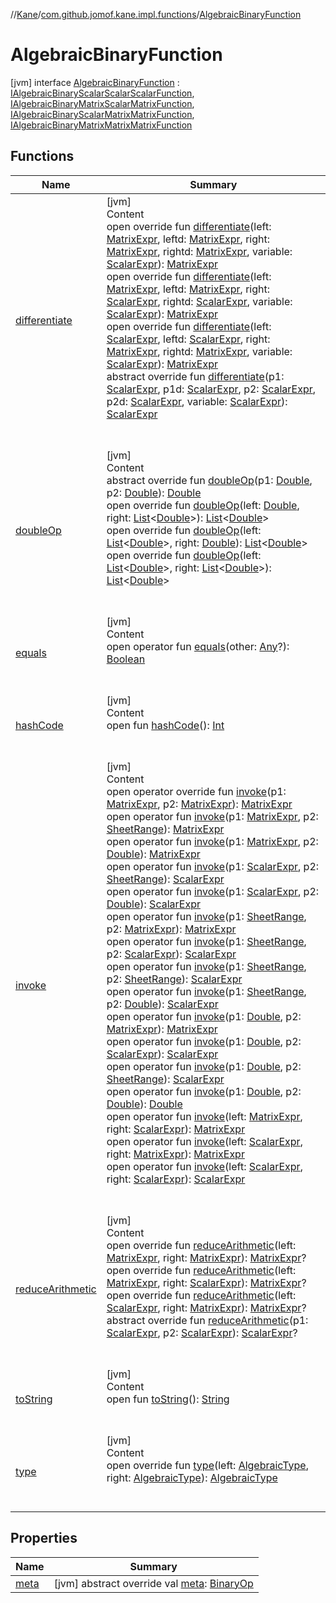 //[Kane](../../index.md)/[com.github.jomof.kane.impl.functions](../index.md)/[AlgebraicBinaryFunction](index.md)



# AlgebraicBinaryFunction  
 [jvm] interface [AlgebraicBinaryFunction](index.md) : [IAlgebraicBinaryScalarScalarScalarFunction](../../com.github.jomof.kane/-i-algebraic-binary-scalar-scalar-scalar-function/index.md), [IAlgebraicBinaryMatrixScalarMatrixFunction](../../com.github.jomof.kane/-i-algebraic-binary-matrix-scalar-matrix-function/index.md), [IAlgebraicBinaryScalarMatrixMatrixFunction](../../com.github.jomof.kane/-i-algebraic-binary-scalar-matrix-matrix-function/index.md), [IAlgebraicBinaryMatrixMatrixMatrixFunction](../../com.github.jomof.kane/-i-algebraic-binary-matrix-matrix-matrix-function/index.md)   


## Functions  
  
|  Name|  Summary| 
|---|---|
| <a name="com.github.jomof.kane.impl.functions/AlgebraicBinaryFunction/differentiate/#com.github.jomof.kane.MatrixExpr#com.github.jomof.kane.MatrixExpr#com.github.jomof.kane.MatrixExpr#com.github.jomof.kane.MatrixExpr#com.github.jomof.kane.ScalarExpr/PointingToDeclaration/"></a>[differentiate](differentiate.md)| <a name="com.github.jomof.kane.impl.functions/AlgebraicBinaryFunction/differentiate/#com.github.jomof.kane.MatrixExpr#com.github.jomof.kane.MatrixExpr#com.github.jomof.kane.MatrixExpr#com.github.jomof.kane.MatrixExpr#com.github.jomof.kane.ScalarExpr/PointingToDeclaration/"></a>[jvm]  <br>Content  <br>open override fun [differentiate](differentiate.md)(left: [MatrixExpr](../../com.github.jomof.kane/-matrix-expr/index.md), leftd: [MatrixExpr](../../com.github.jomof.kane/-matrix-expr/index.md), right: [MatrixExpr](../../com.github.jomof.kane/-matrix-expr/index.md), rightd: [MatrixExpr](../../com.github.jomof.kane/-matrix-expr/index.md), variable: [ScalarExpr](../../com.github.jomof.kane/-scalar-expr/index.md)): [MatrixExpr](../../com.github.jomof.kane/-matrix-expr/index.md)  <br>open override fun [differentiate](differentiate.md)(left: [MatrixExpr](../../com.github.jomof.kane/-matrix-expr/index.md), leftd: [MatrixExpr](../../com.github.jomof.kane/-matrix-expr/index.md), right: [ScalarExpr](../../com.github.jomof.kane/-scalar-expr/index.md), rightd: [ScalarExpr](../../com.github.jomof.kane/-scalar-expr/index.md), variable: [ScalarExpr](../../com.github.jomof.kane/-scalar-expr/index.md)): [MatrixExpr](../../com.github.jomof.kane/-matrix-expr/index.md)  <br>open override fun [differentiate](differentiate.md)(left: [ScalarExpr](../../com.github.jomof.kane/-scalar-expr/index.md), leftd: [ScalarExpr](../../com.github.jomof.kane/-scalar-expr/index.md), right: [MatrixExpr](../../com.github.jomof.kane/-matrix-expr/index.md), rightd: [MatrixExpr](../../com.github.jomof.kane/-matrix-expr/index.md), variable: [ScalarExpr](../../com.github.jomof.kane/-scalar-expr/index.md)): [MatrixExpr](../../com.github.jomof.kane/-matrix-expr/index.md)  <br>abstract override fun [differentiate](differentiate.md)(p1: [ScalarExpr](../../com.github.jomof.kane/-scalar-expr/index.md), p1d: [ScalarExpr](../../com.github.jomof.kane/-scalar-expr/index.md), p2: [ScalarExpr](../../com.github.jomof.kane/-scalar-expr/index.md), p2d: [ScalarExpr](../../com.github.jomof.kane/-scalar-expr/index.md), variable: [ScalarExpr](../../com.github.jomof.kane/-scalar-expr/index.md)): [ScalarExpr](../../com.github.jomof.kane/-scalar-expr/index.md)  <br><br><br>
| <a name="com.github.jomof.kane.impl.functions/AlgebraicBinaryFunction/doubleOp/#kotlin.Double#kotlin.Double/PointingToDeclaration/"></a>[doubleOp](double-op.md)| <a name="com.github.jomof.kane.impl.functions/AlgebraicBinaryFunction/doubleOp/#kotlin.Double#kotlin.Double/PointingToDeclaration/"></a>[jvm]  <br>Content  <br>abstract override fun [doubleOp](double-op.md)(p1: [Double](https://kotlinlang.org/api/latest/jvm/stdlib/kotlin/-double/index.html), p2: [Double](https://kotlinlang.org/api/latest/jvm/stdlib/kotlin/-double/index.html)): [Double](https://kotlinlang.org/api/latest/jvm/stdlib/kotlin/-double/index.html)  <br>open override fun [doubleOp](double-op.md)(left: [Double](https://kotlinlang.org/api/latest/jvm/stdlib/kotlin/-double/index.html), right: [List](https://kotlinlang.org/api/latest/jvm/stdlib/kotlin.collections/-list/index.html)<[Double](https://kotlinlang.org/api/latest/jvm/stdlib/kotlin/-double/index.html)>): [List](https://kotlinlang.org/api/latest/jvm/stdlib/kotlin.collections/-list/index.html)<[Double](https://kotlinlang.org/api/latest/jvm/stdlib/kotlin/-double/index.html)>  <br>open override fun [doubleOp](double-op.md)(left: [List](https://kotlinlang.org/api/latest/jvm/stdlib/kotlin.collections/-list/index.html)<[Double](https://kotlinlang.org/api/latest/jvm/stdlib/kotlin/-double/index.html)>, right: [Double](https://kotlinlang.org/api/latest/jvm/stdlib/kotlin/-double/index.html)): [List](https://kotlinlang.org/api/latest/jvm/stdlib/kotlin.collections/-list/index.html)<[Double](https://kotlinlang.org/api/latest/jvm/stdlib/kotlin/-double/index.html)>  <br>open override fun [doubleOp](double-op.md)(left: [List](https://kotlinlang.org/api/latest/jvm/stdlib/kotlin.collections/-list/index.html)<[Double](https://kotlinlang.org/api/latest/jvm/stdlib/kotlin/-double/index.html)>, right: [List](https://kotlinlang.org/api/latest/jvm/stdlib/kotlin.collections/-list/index.html)<[Double](https://kotlinlang.org/api/latest/jvm/stdlib/kotlin/-double/index.html)>): [List](https://kotlinlang.org/api/latest/jvm/stdlib/kotlin.collections/-list/index.html)<[Double](https://kotlinlang.org/api/latest/jvm/stdlib/kotlin/-double/index.html)>  <br><br><br>
| <a name="kotlin/Any/equals/#kotlin.Any?/PointingToDeclaration/"></a>[equals](../../com.github.jomof.kane.impl.types/-double-algebraic-type/index.md#%5Bkotlin%2FAny%2Fequals%2F%23kotlin.Any%3F%2FPointingToDeclaration%2F%5D%2FFunctions%2F-1586507959)| <a name="kotlin/Any/equals/#kotlin.Any?/PointingToDeclaration/"></a>[jvm]  <br>Content  <br>open operator fun [equals](../../com.github.jomof.kane.impl.types/-double-algebraic-type/index.md#%5Bkotlin%2FAny%2Fequals%2F%23kotlin.Any%3F%2FPointingToDeclaration%2F%5D%2FFunctions%2F-1586507959)(other: [Any](https://kotlinlang.org/api/latest/jvm/stdlib/kotlin/-any/index.html)?): [Boolean](https://kotlinlang.org/api/latest/jvm/stdlib/kotlin/-boolean/index.html)  <br><br><br>
| <a name="kotlin/Any/hashCode/#/PointingToDeclaration/"></a>[hashCode](../../com.github.jomof.kane.impl.types/-double-algebraic-type/index.md#%5Bkotlin%2FAny%2FhashCode%2F%23%2FPointingToDeclaration%2F%5D%2FFunctions%2F-1586507959)| <a name="kotlin/Any/hashCode/#/PointingToDeclaration/"></a>[jvm]  <br>Content  <br>open fun [hashCode](../../com.github.jomof.kane.impl.types/-double-algebraic-type/index.md#%5Bkotlin%2FAny%2FhashCode%2F%23%2FPointingToDeclaration%2F%5D%2FFunctions%2F-1586507959)(): [Int](https://kotlinlang.org/api/latest/jvm/stdlib/kotlin/-int/index.html)  <br><br><br>
| <a name="com.github.jomof.kane.impl.functions/AlgebraicBinaryFunction/invoke/#com.github.jomof.kane.MatrixExpr#com.github.jomof.kane.MatrixExpr/PointingToDeclaration/"></a>[invoke](invoke.md)| <a name="com.github.jomof.kane.impl.functions/AlgebraicBinaryFunction/invoke/#com.github.jomof.kane.MatrixExpr#com.github.jomof.kane.MatrixExpr/PointingToDeclaration/"></a>[jvm]  <br>Content  <br>open operator override fun [invoke](invoke.md)(p1: [MatrixExpr](../../com.github.jomof.kane/-matrix-expr/index.md), p2: [MatrixExpr](../../com.github.jomof.kane/-matrix-expr/index.md)): [MatrixExpr](../../com.github.jomof.kane/-matrix-expr/index.md)  <br>open operator fun [invoke](invoke.md)(p1: [MatrixExpr](../../com.github.jomof.kane/-matrix-expr/index.md), p2: [SheetRange](../../com.github.jomof.kane.impl.sheet/-sheet-range/index.md)): [MatrixExpr](../../com.github.jomof.kane/-matrix-expr/index.md)  <br>open operator fun [invoke](invoke.md)(p1: [MatrixExpr](../../com.github.jomof.kane/-matrix-expr/index.md), p2: [Double](https://kotlinlang.org/api/latest/jvm/stdlib/kotlin/-double/index.html)): [MatrixExpr](../../com.github.jomof.kane/-matrix-expr/index.md)  <br>open operator fun [invoke](invoke.md)(p1: [ScalarExpr](../../com.github.jomof.kane/-scalar-expr/index.md), p2: [SheetRange](../../com.github.jomof.kane.impl.sheet/-sheet-range/index.md)): [ScalarExpr](../../com.github.jomof.kane/-scalar-expr/index.md)  <br>open operator fun [invoke](invoke.md)(p1: [ScalarExpr](../../com.github.jomof.kane/-scalar-expr/index.md), p2: [Double](https://kotlinlang.org/api/latest/jvm/stdlib/kotlin/-double/index.html)): [ScalarExpr](../../com.github.jomof.kane/-scalar-expr/index.md)  <br>open operator fun [invoke](invoke.md)(p1: [SheetRange](../../com.github.jomof.kane.impl.sheet/-sheet-range/index.md), p2: [MatrixExpr](../../com.github.jomof.kane/-matrix-expr/index.md)): [MatrixExpr](../../com.github.jomof.kane/-matrix-expr/index.md)  <br>open operator fun [invoke](invoke.md)(p1: [SheetRange](../../com.github.jomof.kane.impl.sheet/-sheet-range/index.md), p2: [ScalarExpr](../../com.github.jomof.kane/-scalar-expr/index.md)): [ScalarExpr](../../com.github.jomof.kane/-scalar-expr/index.md)  <br>open operator fun [invoke](invoke.md)(p1: [SheetRange](../../com.github.jomof.kane.impl.sheet/-sheet-range/index.md), p2: [SheetRange](../../com.github.jomof.kane.impl.sheet/-sheet-range/index.md)): [ScalarExpr](../../com.github.jomof.kane/-scalar-expr/index.md)  <br>open operator fun [invoke](invoke.md)(p1: [SheetRange](../../com.github.jomof.kane.impl.sheet/-sheet-range/index.md), p2: [Double](https://kotlinlang.org/api/latest/jvm/stdlib/kotlin/-double/index.html)): [ScalarExpr](../../com.github.jomof.kane/-scalar-expr/index.md)  <br>open operator fun [invoke](invoke.md)(p1: [Double](https://kotlinlang.org/api/latest/jvm/stdlib/kotlin/-double/index.html), p2: [MatrixExpr](../../com.github.jomof.kane/-matrix-expr/index.md)): [MatrixExpr](../../com.github.jomof.kane/-matrix-expr/index.md)  <br>open operator fun [invoke](invoke.md)(p1: [Double](https://kotlinlang.org/api/latest/jvm/stdlib/kotlin/-double/index.html), p2: [ScalarExpr](../../com.github.jomof.kane/-scalar-expr/index.md)): [ScalarExpr](../../com.github.jomof.kane/-scalar-expr/index.md)  <br>open operator fun [invoke](invoke.md)(p1: [Double](https://kotlinlang.org/api/latest/jvm/stdlib/kotlin/-double/index.html), p2: [SheetRange](../../com.github.jomof.kane.impl.sheet/-sheet-range/index.md)): [ScalarExpr](../../com.github.jomof.kane/-scalar-expr/index.md)  <br>open operator fun [invoke](invoke.md)(p1: [Double](https://kotlinlang.org/api/latest/jvm/stdlib/kotlin/-double/index.html), p2: [Double](https://kotlinlang.org/api/latest/jvm/stdlib/kotlin/-double/index.html)): [Double](https://kotlinlang.org/api/latest/jvm/stdlib/kotlin/-double/index.html)  <br>open operator fun [invoke](../../com.github.jomof.kane/-i-algebraic-binary-matrix-scalar-matrix-function/invoke.md)(left: [MatrixExpr](../../com.github.jomof.kane/-matrix-expr/index.md), right: [ScalarExpr](../../com.github.jomof.kane/-scalar-expr/index.md)): [MatrixExpr](../../com.github.jomof.kane/-matrix-expr/index.md)  <br>open operator fun [invoke](../../com.github.jomof.kane/-i-algebraic-binary-scalar-matrix-matrix-function/invoke.md)(left: [ScalarExpr](../../com.github.jomof.kane/-scalar-expr/index.md), right: [MatrixExpr](../../com.github.jomof.kane/-matrix-expr/index.md)): [MatrixExpr](../../com.github.jomof.kane/-matrix-expr/index.md)  <br>open operator fun [invoke](../../com.github.jomof.kane/-i-algebraic-binary-scalar-scalar-scalar-function/invoke.md)(left: [ScalarExpr](../../com.github.jomof.kane/-scalar-expr/index.md), right: [ScalarExpr](../../com.github.jomof.kane/-scalar-expr/index.md)): [ScalarExpr](../../com.github.jomof.kane/-scalar-expr/index.md)  <br><br><br>
| <a name="com.github.jomof.kane.impl.functions/AlgebraicBinaryFunction/reduceArithmetic/#com.github.jomof.kane.MatrixExpr#com.github.jomof.kane.MatrixExpr/PointingToDeclaration/"></a>[reduceArithmetic](reduce-arithmetic.md)| <a name="com.github.jomof.kane.impl.functions/AlgebraicBinaryFunction/reduceArithmetic/#com.github.jomof.kane.MatrixExpr#com.github.jomof.kane.MatrixExpr/PointingToDeclaration/"></a>[jvm]  <br>Content  <br>open override fun [reduceArithmetic](reduce-arithmetic.md)(left: [MatrixExpr](../../com.github.jomof.kane/-matrix-expr/index.md), right: [MatrixExpr](../../com.github.jomof.kane/-matrix-expr/index.md)): [MatrixExpr](../../com.github.jomof.kane/-matrix-expr/index.md)?  <br>open override fun [reduceArithmetic](reduce-arithmetic.md)(left: [MatrixExpr](../../com.github.jomof.kane/-matrix-expr/index.md), right: [ScalarExpr](../../com.github.jomof.kane/-scalar-expr/index.md)): [MatrixExpr](../../com.github.jomof.kane/-matrix-expr/index.md)?  <br>open override fun [reduceArithmetic](reduce-arithmetic.md)(left: [ScalarExpr](../../com.github.jomof.kane/-scalar-expr/index.md), right: [MatrixExpr](../../com.github.jomof.kane/-matrix-expr/index.md)): [MatrixExpr](../../com.github.jomof.kane/-matrix-expr/index.md)?  <br>abstract override fun [reduceArithmetic](reduce-arithmetic.md)(p1: [ScalarExpr](../../com.github.jomof.kane/-scalar-expr/index.md), p2: [ScalarExpr](../../com.github.jomof.kane/-scalar-expr/index.md)): [ScalarExpr](../../com.github.jomof.kane/-scalar-expr/index.md)?  <br><br><br>
| <a name="kotlin/Any/toString/#/PointingToDeclaration/"></a>[toString](../../com.github.jomof.kane.impl.types/-object-kane-type/-companion/index.md#%5Bkotlin%2FAny%2FtoString%2F%23%2FPointingToDeclaration%2F%5D%2FFunctions%2F-1586507959)| <a name="kotlin/Any/toString/#/PointingToDeclaration/"></a>[jvm]  <br>Content  <br>open fun [toString](../../com.github.jomof.kane.impl.types/-object-kane-type/-companion/index.md#%5Bkotlin%2FAny%2FtoString%2F%23%2FPointingToDeclaration%2F%5D%2FFunctions%2F-1586507959)(): [String](https://kotlinlang.org/api/latest/jvm/stdlib/kotlin/-string/index.html)  <br><br><br>
| <a name="com.github.jomof.kane.impl.functions/AlgebraicBinaryFunction/type/#com.github.jomof.kane.impl.types.AlgebraicType#com.github.jomof.kane.impl.types.AlgebraicType/PointingToDeclaration/"></a>[type](type.md)| <a name="com.github.jomof.kane.impl.functions/AlgebraicBinaryFunction/type/#com.github.jomof.kane.impl.types.AlgebraicType#com.github.jomof.kane.impl.types.AlgebraicType/PointingToDeclaration/"></a>[jvm]  <br>Content  <br>open override fun [type](type.md)(left: [AlgebraicType](../../com.github.jomof.kane.impl.types/-algebraic-type/index.md), right: [AlgebraicType](../../com.github.jomof.kane.impl.types/-algebraic-type/index.md)): [AlgebraicType](../../com.github.jomof.kane.impl.types/-algebraic-type/index.md)  <br><br><br>


## Properties  
  
|  Name|  Summary| 
|---|---|
| <a name="com.github.jomof.kane.impl.functions/AlgebraicBinaryFunction/meta/#/PointingToDeclaration/"></a>[meta](meta.md)| <a name="com.github.jomof.kane.impl.functions/AlgebraicBinaryFunction/meta/#/PointingToDeclaration/"></a> [jvm] abstract override val [meta](meta.md): [BinaryOp](../../com.github.jomof.kane.impl/-binary-op/index.md)   <br>

